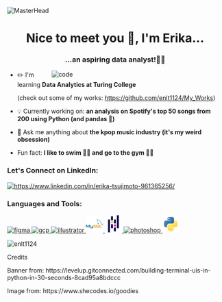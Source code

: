 ![MasterHead](https://miro.medium.com/v2/resize:fit:4800/format:webp/1*FnmZoRJ4bcD-EcQjMVW8-A.gif)

<h1 align="center">Nice to meet you 👋, I'm Erika...</h1>
<h3 align="center">...an aspiring data analyst!👩‍💻</h3>
<img align="right" alt="code" width="400" src="https://www.shecodes.io/assets/stickers/we%20can%20code%20it-6845671e9a08acc18335e6dd43cf16a4f6cfda13d0fef3d0cc5528c2214308ff.gif">

<p>
  
   
</p>

- ✏️ I'm learning **Data Analytics at Turing College**
  
  (check out some of my works: https://github.com/enlt1124/My_Works)

- 💡 Currently working on: **an analysis on Spotify's top 50 songs from 200 using Python (and pandas 🐼)**

- 🎵 Ask me anything about **the kpop music industry (it's my weird obsession)**

- Fun fact: **I like to swim 🏊‍♀️ and go to the gym 🏋️‍♀️**

<p>

  
</p>


<h3 align="left">Let's Connect on LinkedIn:</h3>
<p align="left">
<a href="https://linkedin.com/in/https://www.linkedin.com/in/erika-tsujimoto-961365256/" target="blank"><img align="center" src="https://raw.githubusercontent.com/rahuldkjain/github-profile-readme-generator/master/src/images/icons/Social/linked-in-alt.svg" alt="https://www.linkedin.com/in/erika-tsujimoto-961365256/" height="30" width="40" /></a>
</p>

<h3 align="left">Languages and Tools:</h3>
<p align="left"> <a href="https://www.figma.com/" target="_blank" rel="noreferrer"> <img src="https://www.vectorlogo.zone/logos/figma/figma-icon.svg" alt="figma" width="40" height="40"/> </a> <a href="https://cloud.google.com" target="_blank" rel="noreferrer"> <img src="https://www.vectorlogo.zone/logos/google_cloud/google_cloud-icon.svg" alt="gcp" width="40" height="40"/> </a> <a href="https://www.adobe.com/in/products/illustrator.html" target="_blank" rel="noreferrer"> <img src="https://www.vectorlogo.zone/logos/adobe_illustrator/adobe_illustrator-icon.svg" alt="illustrator" width="40" height="40"/> </a> <a href="https://www.mysql.com/" target="_blank" rel="noreferrer"> <img src="https://raw.githubusercontent.com/devicons/devicon/master/icons/mysql/mysql-original-wordmark.svg" alt="mysql" width="40" height="40"/> </a> <a href="https://pandas.pydata.org/" target="_blank" rel="noreferrer"> <img src="https://raw.githubusercontent.com/devicons/devicon/2ae2a900d2f041da66e950e4d48052658d850630/icons/pandas/pandas-original.svg" alt="pandas" width="40" height="40"/> </a> <a href="https://www.photoshop.com/en" target="_blank" rel="noreferrer"> <img src="https://upload.wikimedia.org/wikipedia/commons/thumb/a/af/Adobe_Photoshop_CC_icon.svg/1051px-Adobe_Photoshop_CC_icon.svg.png" alt="photoshop" width="40" height="40"/> </a> <a href="https://www.python.org" target="_blank" rel="noreferrer"> <img src="https://raw.githubusercontent.com/devicons/devicon/master/icons/python/python-original.svg" alt="python" width="40" height="40"/> </a> </p>


<p><img align="center" src="https://github-readme-streak-stats.herokuapp.com/?user=enlt1124&" alt="enlt1124" /></p>



<p>Credits</p>
<p>Banner from: https://levelup.gitconnected.com/building-terminal-uis-in-python-in-30-seconds-8cad95a8bdccc</p>
<p>Image from: https://www.shecodes.io/goodies</p>
